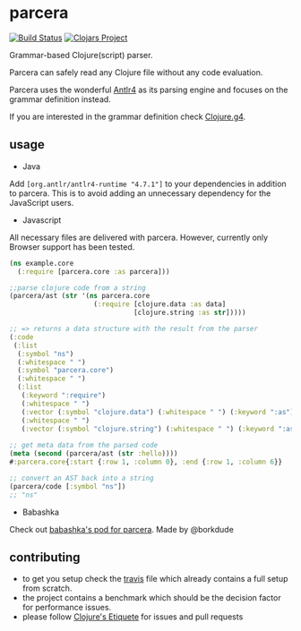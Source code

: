 # parcera

[![Build Status](https://travis-ci.com/carocad/parcera.svg?branch=master)](https://travis-ci.com/carocad/parcera)
[![Clojars Project](https://img.shields.io/clojars/v/carocad/parcera.svg)](https://clojars.org/carocad/parcera)

Grammar-based Clojure(script) parser.

Parcera can safely read any Clojure file without any code evaluation.

Parcera uses the wonderful [Antlr4](https://github.com/antlr/antlr4/) as its
parsing engine and focuses on the grammar definition instead.

If you are interested in the grammar definition check [Clojure.g4](./src/Clojure.g4).

## usage

- Java

Add `[org.antlr/antlr4-runtime "4.7.1"]` to your dependencies in addition to parcera. 
This is to avoid adding an unnecessary dependency for the JavaScript users.

- Javascript

All necessary files are delivered with parcera. However, currently only Browser support
has been tested. 

```clojure
(ns example.core
  (:require [parcera.core :as parcera]))

;;parse clojure code from a string
(parcera/ast (str '(ns parcera.core
                     (:require [clojure.data :as data]
                               [clojure.string :as str]))))

;; => returns a data structure with the result from the parser
(:code
 (:list
  (:symbol "ns")
  (:whitespace " ")
  (:symbol "parcera.core")
  (:whitespace " ")
  (:list
   (:keyword ":require")
   (:whitespace " ")
   (:vector (:symbol "clojure.data") (:whitespace " ") (:keyword ":as") (:whitespace " ") (:symbol "data"))
   (:whitespace " ")
   (:vector (:symbol "clojure.string") (:whitespace " ") (:keyword ":as") (:whitespace " ") (:symbol "str")))))
   
;; get meta data from the parsed code
(meta (second (parcera/ast (str :hello))))
#:parcera.core{:start {:row 1, :column 0}, :end {:row 1, :column 6}}

;; convert an AST back into a string
(parcera/code [:symbol "ns"])
;; "ns"
```

- Babashka

Check out [babashka's pod for parcera](https://github.com/babashka/pod-babashka-parcera). Made by @borkdude 

## contributing

- to get you setup check the [travis](./.travis.yml) file which
  already contains a full setup from scratch.
- the project contains a benchmark which should be the decision factor for
  performance issues.
- please follow [Clojure's Etiquete](https://www.clojure.org/community/etiquette)
  for issues and pull requests
